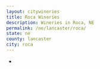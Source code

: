 ```yaml
---
layout: citywineries
title: Roca Wineries
description: Wineries in Roca, NE
permalink: /ne/lancaster/roca/
state: ne
county: lancaster
city: roca
---
```

-
